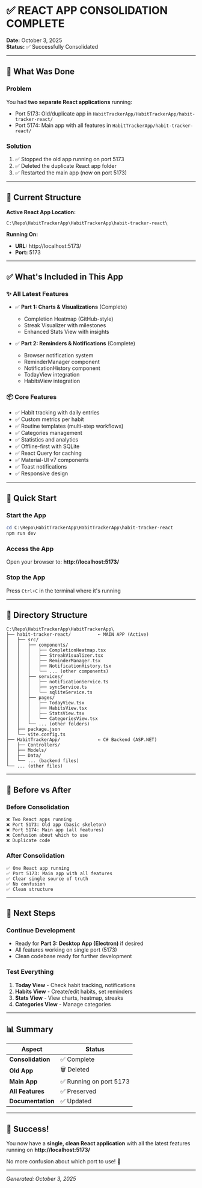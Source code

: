 # ✅ REACT APP CONSOLIDATION COMPLETE

**Date:** October 3, 2025  
**Status:** ✅ Successfully Consolidated

---

## 🎯 What Was Done

### Problem
You had **two separate React applications** running:
- Port 5173: Old/duplicate app in `HabitTrackerApp/HabitTrackerApp/habit-tracker-react/`
- Port 5174: Main app with all features in `HabitTrackerApp/habit-tracker-react/`

### Solution
1. ✅ Stopped the old app running on port 5173
2. ✅ Deleted the duplicate React app folder
3. ✅ Restarted the main app (now on port 5173)

---

## 📁 Current Structure

**Active React App Location:**
```
C:\Repo\HabitTrackerApp\HabitTrackerApp\habit-tracker-react\
```

**Running On:**
- **URL:** http://localhost:5173/
- **Port:** 5173

---

## ✅ What's Included in This App

### ✨ All Latest Features
- ✅ **Part 1: Charts & Visualizations** (Complete)
  - Completion Heatmap (GitHub-style)
  - Streak Visualizer with milestones
  - Enhanced Stats View with insights

- ✅ **Part 2: Reminders & Notifications** (Complete)
  - Browser notification system
  - ReminderManager component
  - NotificationHistory component
  - TodayView integration
  - HabitsView integration

### 📦 Core Features
- ✅ Habit tracking with daily entries
- ✅ Custom metrics per habit
- ✅ Routine templates (multi-step workflows)
- ✅ Categories management
- ✅ Statistics and analytics
- ✅ Offline-first with SQLite
- ✅ React Query for caching
- ✅ Material-UI v7 components
- ✅ Toast notifications
- ✅ Responsive design

---

## 🚀 Quick Start

### Start the App
```powershell
cd C:\Repo\HabitTrackerApp\HabitTrackerApp\habit-tracker-react
npm run dev
```

### Access the App
Open your browser to: **http://localhost:5173/**

### Stop the App
Press `Ctrl+C` in the terminal where it's running

---

## 📂 Directory Structure

```
C:\Repo\HabitTrackerApp\HabitTrackerApp\
├── habit-tracker-react/          ← MAIN APP (Active)
│   ├── src/
│   │   ├── components/
│   │   │   ├── CompletionHeatmap.tsx
│   │   │   ├── StreakVisualizer.tsx
│   │   │   ├── ReminderManager.tsx
│   │   │   ├── NotificationHistory.tsx
│   │   │   └── ... (other components)
│   │   ├── services/
│   │   │   ├── notificationService.ts
│   │   │   ├── syncService.ts
│   │   │   └── sqliteService.ts
│   │   ├── pages/
│   │   │   ├── TodayView.tsx
│   │   │   ├── HabitsView.tsx
│   │   │   ├── StatsView.tsx
│   │   │   └── CategoriesView.tsx
│   │   └── ... (other folders)
│   ├── package.json
│   └── vite.config.ts
├── HabitTrackerApp/              ← C# Backend (ASP.NET)
│   ├── Controllers/
│   ├── Models/
│   ├── Data/
│   └── ... (backend files)
└── ... (other files)
```

---

## 🔄 Before vs After

### Before Consolidation
```
❌ Two React apps running
❌ Port 5173: Old app (basic skeleton)
❌ Port 5174: Main app (all features)
❌ Confusion about which to use
❌ Duplicate code
```

### After Consolidation
```
✅ One React app running
✅ Port 5173: Main app with all features
✅ Clear single source of truth
✅ No confusion
✅ Clean structure
```

---

## 🎯 Next Steps

### Continue Development
- Ready for **Part 3: Desktop App (Electron)** if desired
- All features working on single port (5173)
- Clean codebase ready for further development

### Test Everything
1. **Today View** - Check habit tracking, notifications
2. **Habits View** - Create/edit habits, set reminders
3. **Stats View** - View charts, heatmap, streaks
4. **Categories View** - Manage categories

---

## 📊 Summary

| Aspect | Status |
|--------|--------|
| **Consolidation** | ✅ Complete |
| **Old App** | 🗑️ Deleted |
| **Main App** | ✅ Running on port 5173 |
| **All Features** | ✅ Preserved |
| **Documentation** | ✅ Updated |

---

## 🎉 Success!

You now have a **single, clean React application** with all the latest features running on **http://localhost:5173/**

No more confusion about which port to use! 🚀

---

*Generated: October 3, 2025*
